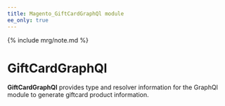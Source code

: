 ```yaml
---
title: Magento_GiftCardGraphQl module
ee_only: true
---
```


{% include mrg/note.md %}

# GiftCardGraphQl

**GiftCardGraphQl** provides type and resolver information for the GraphQl module
to generate giftcard product information.


